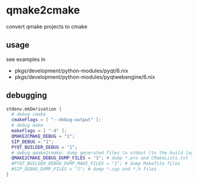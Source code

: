 # qmake2cmake

convert qmake projects to cmake

## usage

see examples in

* pkgs/development/python-modules/pyqt/6.nix
* pkgs/development/python-modules/pyqtwebengine/6.nix

## debugging

```nix
stdenv.mkDerivation {
  # debug cmake
  cmakeFlags = [ "--debug-output" ];
  # debug make
  makeFlags = [ "-d" ];
  QMAKE2CMAKE_DEBUG = "1";
  SIP_DEBUG = "1";
  PYQT_BUILDER_DEBUG = "1";
  # debug qmake2cmake: dump generated files to stdout (to the build log)
  QMAKE2CMAKE_DEBUG_DUMP_FILES = "1"; # dump *.pro and CMakeLists.txt files
  #PYQT_BUILDER_DEBUG_DUMP_MAKE_FILES = "1"; # dump Makefile files
  #SIP_DEBUG_DUMP_FILES = "1"; # dump *.cpp and *.h files
}
```

